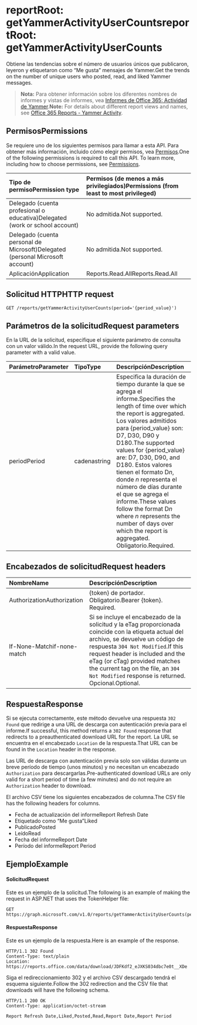 # <a name="reportroot-getyammeractivityusercounts"></a><span data-ttu-id="36e58-101">reportRoot: getYammerActivityUserCounts</span><span class="sxs-lookup"><span data-stu-id="36e58-101">reportRoot: getYammerActivityUserCounts</span></span>

<span data-ttu-id="36e58-102">Obtiene las tendencias sobre el número de usuarios únicos que publicaron, leyeron y etiquetaron como “Me gusta” mensajes de Yammer.</span><span class="sxs-lookup"><span data-stu-id="36e58-102">Get the trends on the number of unique users who posted, read, and liked Yammer messages.</span></span>

> <span data-ttu-id="36e58-103">**Nota:** Para obtener información sobre los diferentes nombres de informes y vistas de informes, vea [Informes de Office 365: Actividad de Yammer]((https://support.office.com/client/Yammer-activity-c7c9f938-5b8e-4d52-b1a2-c7c32cb2312a)).</span><span class="sxs-lookup"><span data-stu-id="36e58-103">**Note:** For details about different report views and names, see [Office 365 Reports - Yammer Activity]((https://support.office.com/client/Yammer-activity-c7c9f938-5b8e-4d52-b1a2-c7c32cb2312a)).</span></span>

## <a name="permissions"></a><span data-ttu-id="36e58-104">Permisos</span><span class="sxs-lookup"><span data-stu-id="36e58-104">Permissions</span></span>

<span data-ttu-id="36e58-p101">Se requiere uno de los siguientes permisos para llamar a esta API. Para obtener más información, incluido cómo elegir permisos, vea [Permisos](../../../concepts/permissions_reference.md).</span><span class="sxs-lookup"><span data-stu-id="36e58-p101">One of the following permissions is required to call this API. To learn more, including how to choose permissions, see [Permissions](../../../concepts/permissions_reference.md).</span></span>

| <span data-ttu-id="36e58-107">Tipo de permiso</span><span class="sxs-lookup"><span data-stu-id="36e58-107">Permission type</span></span>                        | <span data-ttu-id="36e58-108">Permisos (de menos a más privilegiados)</span><span class="sxs-lookup"><span data-stu-id="36e58-108">Permissions (from least to most privileged)</span></span> |
| :------------------------------------- | :--------------------------------------- |
| <span data-ttu-id="36e58-109">Delegado (cuenta profesional o educativa)</span><span class="sxs-lookup"><span data-stu-id="36e58-109">Delegated (work or school account)</span></span>     | <span data-ttu-id="36e58-110">No admitida.</span><span class="sxs-lookup"><span data-stu-id="36e58-110">Not supported.</span></span>                           |
| <span data-ttu-id="36e58-111">Delegado (cuenta personal de Microsoft)</span><span class="sxs-lookup"><span data-stu-id="36e58-111">Delegated (personal Microsoft account)</span></span> | <span data-ttu-id="36e58-112">No admitida.</span><span class="sxs-lookup"><span data-stu-id="36e58-112">Not supported.</span></span>                           |
| <span data-ttu-id="36e58-113">Aplicación</span><span class="sxs-lookup"><span data-stu-id="36e58-113">Application</span></span>                            | <span data-ttu-id="36e58-114">Reports.Read.All</span><span class="sxs-lookup"><span data-stu-id="36e58-114">Reports.Read.All</span></span>                         |

## <a name="http-request"></a><span data-ttu-id="36e58-115">Solicitud HTTP</span><span class="sxs-lookup"><span data-stu-id="36e58-115">HTTP request</span></span>

<!-- { "blockType": "ignored" } --> 

```http
GET /reports/getYammerActivityUserCounts(period='{period_value}')
```

## <a name="request-parameters"></a><span data-ttu-id="36e58-116">Parámetros de la solicitud</span><span class="sxs-lookup"><span data-stu-id="36e58-116">Request parameters</span></span>

<span data-ttu-id="36e58-117">En la URL de la solicitud, especifique el siguiente parámetro de consulta con un valor válido.</span><span class="sxs-lookup"><span data-stu-id="36e58-117">In the request URL, provide the following query parameter with a valid value.</span></span>

| <span data-ttu-id="36e58-118">Parámetro</span><span class="sxs-lookup"><span data-stu-id="36e58-118">Parameter</span></span> | <span data-ttu-id="36e58-119">Tipo</span><span class="sxs-lookup"><span data-stu-id="36e58-119">Type</span></span>   | <span data-ttu-id="36e58-120">Descripción</span><span class="sxs-lookup"><span data-stu-id="36e58-120">Description</span></span>                              |
| :-------- | :----- | :--------------------------------------- |
| <span data-ttu-id="36e58-121">period</span><span class="sxs-lookup"><span data-stu-id="36e58-121">Period</span></span>    | <span data-ttu-id="36e58-122">cadena</span><span class="sxs-lookup"><span data-stu-id="36e58-122">string</span></span> | <span data-ttu-id="36e58-123">Especifica la duración de tiempo durante la que se agrega el informe.</span><span class="sxs-lookup"><span data-stu-id="36e58-123">Specifies the length of time over which the report is aggregated.</span></span> <span data-ttu-id="36e58-124">Los valores admitidos para {period_value} son: D7, D30, D90 y D180.</span><span class="sxs-lookup"><span data-stu-id="36e58-124">The supported values for {period_value} are: D7, D30, D90, and D180.</span></span> <span data-ttu-id="36e58-125">Estos valores tienen el formato D*n*, donde *n* representa el número de días durante el que se agrega el informe.</span><span class="sxs-lookup"><span data-stu-id="36e58-125">These values follow the format D*n* where *n* represents the number of days over which the report is aggregated.</span></span> <span data-ttu-id="36e58-126">Obligatorio.</span><span class="sxs-lookup"><span data-stu-id="36e58-126">Required.</span></span> |

## <a name="request-headers"></a><span data-ttu-id="36e58-127">Encabezados de solicitud</span><span class="sxs-lookup"><span data-stu-id="36e58-127">Request headers</span></span>

| <span data-ttu-id="36e58-128">Nombre</span><span class="sxs-lookup"><span data-stu-id="36e58-128">Name</span></span>          | <span data-ttu-id="36e58-129">Descripción</span><span class="sxs-lookup"><span data-stu-id="36e58-129">Description</span></span>               |
| :------------ | :------------------------ |
| <span data-ttu-id="36e58-130">Authorization</span><span class="sxs-lookup"><span data-stu-id="36e58-130">Authorization</span></span> | <span data-ttu-id="36e58-p103">{token} de portador. Obligatorio.</span><span class="sxs-lookup"><span data-stu-id="36e58-p103">Bearer {token}. Required.</span></span> |
| <span data-ttu-id="36e58-133">If-None-Match</span><span class="sxs-lookup"><span data-stu-id="36e58-133">if-none-match</span></span> | <span data-ttu-id="36e58-134">Si se incluye el encabezado de la solicitud y la eTag proporcionada coincide con la etiqueta actual del archivo, se devuelve un código de respuesta `304 Not Modified`.</span><span class="sxs-lookup"><span data-stu-id="36e58-134">If this request header is included and the eTag (or cTag) provided matches the current tag on the file, an `304 Not Modified` response is returned.</span></span> <span data-ttu-id="36e58-135">Opcional.</span><span class="sxs-lookup"><span data-stu-id="36e58-135">Optional.</span></span> |

## <a name="response"></a><span data-ttu-id="36e58-136">Respuesta</span><span class="sxs-lookup"><span data-stu-id="36e58-136">Response</span></span>

<span data-ttu-id="36e58-137">Si se ejecuta correctamente, este método devuelve una respuesta `302 Found` que redirige a una URL de descarga con autenticación previa para el informe.</span><span class="sxs-lookup"><span data-stu-id="36e58-137">If successful, this method returns a `302 Found` response that redirects to a preauthenticated download URL for the report.</span></span> <span data-ttu-id="36e58-138">La URL se encuentra en el encabezado `Location` de la respuesta.</span><span class="sxs-lookup"><span data-stu-id="36e58-138">That URL can be found in the `Location` header in the response.</span></span>

<span data-ttu-id="36e58-139">Las URL de descarga con autenticación previa solo son válidas durante un breve período de tiempo (unos minutos) y no necesitan un encabezado `Authorization` para descargarlas.</span><span class="sxs-lookup"><span data-stu-id="36e58-139">Pre-authenticated download URLs are only valid for a short period of time (a few minutes) and do not require an `Authorization` header to download.</span></span>

<span data-ttu-id="36e58-140">El archivo CSV tiene los siguientes encabezados de columna.</span><span class="sxs-lookup"><span data-stu-id="36e58-140">The CSV file has the following headers for columns.</span></span>

- <span data-ttu-id="36e58-141">Fecha de actualización del informe</span><span class="sxs-lookup"><span data-stu-id="36e58-141">Report Refresh Date</span></span>
- <span data-ttu-id="36e58-142">Etiquetado como “Me gusta”</span><span class="sxs-lookup"><span data-stu-id="36e58-142">Liked</span></span>
- <span data-ttu-id="36e58-143">Publicado</span><span class="sxs-lookup"><span data-stu-id="36e58-143">Posted</span></span>
- <span data-ttu-id="36e58-144">Leído</span><span class="sxs-lookup"><span data-stu-id="36e58-144">Read</span></span>
- <span data-ttu-id="36e58-145">Fecha del informe</span><span class="sxs-lookup"><span data-stu-id="36e58-145">Report Date</span></span>
- <span data-ttu-id="36e58-146">Período del informe</span><span class="sxs-lookup"><span data-stu-id="36e58-146">Report Period</span></span>

## <a name="example"></a><span data-ttu-id="36e58-147">Ejemplo</span><span class="sxs-lookup"><span data-stu-id="36e58-147">Example</span></span>

#### <a name="request"></a><span data-ttu-id="36e58-148">Solicitud</span><span class="sxs-lookup"><span data-stu-id="36e58-148">Request</span></span>

<span data-ttu-id="36e58-149">Este es un ejemplo de la solicitud.</span><span class="sxs-lookup"><span data-stu-id="36e58-149">The following is an example of making the request in ASP.NET that uses the TokenHelper file:</span></span>

<!-- {
  "blockType": "request",
  "name": "reportroot_getyammeractivityusercounts"
}-->

```http
GET https://graph.microsoft.com/v1.0/reports/getYammerActivityUserCounts(period='D7')
```

#### <a name="response"></a><span data-ttu-id="36e58-150">Respuesta</span><span class="sxs-lookup"><span data-stu-id="36e58-150">Response</span></span>

<span data-ttu-id="36e58-151">Este es un ejemplo de la respuesta.</span><span class="sxs-lookup"><span data-stu-id="36e58-151">Here is an example of the response.</span></span>

<!-- { "blockType": "ignored" } --> 

```http
HTTP/1.1 302 Found
Content-Type: text/plain
Location: https://reports.office.com/data/download/JDFKdf2_eJXKS034dbc7e0t__XDe
```

<span data-ttu-id="36e58-152">Siga el redireccionamiento 302 y el archivo CSV descargado tendrá el esquema siguiente.</span><span class="sxs-lookup"><span data-stu-id="36e58-152">Follow the 302 redirection and the CSV file that downloads will have the following schema.</span></span>

<!-- {
  "blockType": "response",
  "truncated": true,
  "@odata.type": "stream"
} -->

```http
HTTP/1.1 200 OK
Content-Type: application/octet-stream

Report Refresh Date,Liked,Posted,Read,Report Date,Report Period
```
